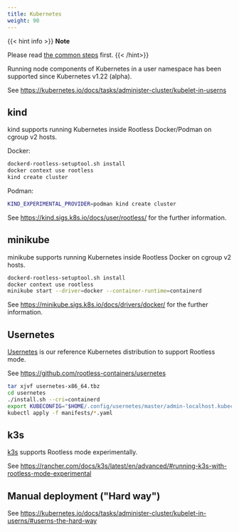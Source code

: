 ```yaml
---
title: Kubernetes
weight: 90
---
```


{{< hint info >}}
**Note**

Please read [the common steps](../common) first.
{{< /hint>}}

Running node components of Kubernetes in a user namespace has been supported since Kubernetes v1.22 (alpha).

See https://kubernetes.io/docs/tasks/administer-cluster/kubelet-in-userns

## kind

kind supports running Kubernetes inside Rootless Docker/Podman on cgroup v2 hosts.

Docker:
```bash
dockerd-rootless-setuptool.sh install
docker context use rootless
kind create cluster
```

Podman:
```bash
KIND_EXPERIMENTAL_PROVIDER=podman kind create cluster
```

See https://kind.sigs.k8s.io/docs/user/rootless/ for the further information.

## minikube

minikube supports running Kubernetes inside Rootless Docker on cgroup v2 hosts.

```bash
dockerd-rootless-setuptool.sh install
docker context use rootless
minikube start --driver=docker --container-runtime=containerd
```

See https://minikube.sigs.k8s.io/docs/drivers/docker/ for the further information.

## Usernetes

[Usernetes](https://github.com/rootless-containers/usernetes) is our reference Kubernetes distribution to support Rootless mode.

See https://github.com/rootless-containers/usernetes

<!-- FIXME: outdated -->
```bash
tar xjvf usernetes-x86_64.tbz
cd usernetes
./install.sh --cri=containerd
export KUBECONFIG="$HOME/.config/usernetes/master/admin-localhost.kubeconfig"
kubectl apply -f manifests/*.yaml
```

## k3s

[k3s](https://k3s.io) supports Rootless mode experimentally.

See https://rancher.com/docs/k3s/latest/en/advanced/#running-k3s-with-rootless-mode-experimental

## Manual deployment ("Hard way")

See https://kubernetes.io/docs/tasks/administer-cluster/kubelet-in-userns/#userns-the-hard-way
